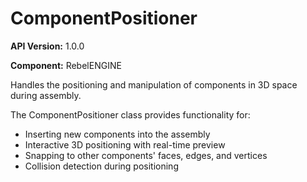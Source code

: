 # ComponentPositioner

**API Version:** 1.0.0

**Component:** RebelENGINE

Handles the positioning and manipulation of components in 3D space during assembly.

The ComponentPositioner class provides functionality for:
- Inserting new components into the assembly
- Interactive 3D positioning with real-time preview
- Snapping to other components' faces, edges, and vertices
- Collision detection during positioning

